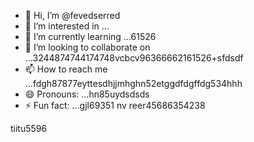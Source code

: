 - 👋 Hi, I’m @fevedserred
- 👀 I’m interested in ...
- 🌱 I’m currently learning ...61526
- 💞️ I’m looking to collaborate on ...3244874744174748vcbcv96366662161526+sfdsdf
- 📫 How to reach me ...fdgh87877eyttesdhjjmhghn52etggdfdgffdg534hhh
- 😄 Pronouns: ...hn85uydsdsds
- ⚡ Fun fact: ...gjl69351
nv reer45686354238
<!---lk.256621drytgresdffwebfd45hgngff6gbfgfb
fevedserred/fevedserred is a ✨ special ✨ reposisdftory because its `README.md` (this fi56le) appears on you52 GitHub profile.s
You can click the Preview link to take a look at your changes.gbf
--->tiitu5596
